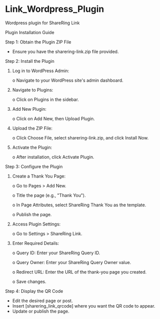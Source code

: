 # Link_Wordpress_Plugin
Wordpress plugin for ShareRing Link

Plugin Installation Guide

Step 1: Obtain the Plugin ZIP File
   * Ensure you have the sharering-link.zip file provided.

Step 2: Install the Plugin

1. Log in to WordPress Admin:
   
      o Navigate to your WordPress site's admin dashboard.

3. Navigate to Plugins:
   
      o Click on Plugins in the sidebar.

5. Add New Plugin:
   
      o Click on Add New, then Upload Plugin.

7. Upload the ZIP File:
   
      o Click Choose File, select sharering-link.zip, and click Install Now.

9. Activate the Plugin:
    
      o After installation, click Activate Plugin.

Step 3: Configure the Plugin

1. Create a Thank You Page:
   
      o Go to Pages > Add New.

      o Title the page (e.g., "Thank You").
   
      o In Page Attributes, select ShareRing Thank You as the template.

      o Publish the page.

3. Access Plugin Settings:
 
      o Go to Settings > ShareRing Link.

5. Enter Required Details:
   
      o Query ID: Enter your ShareRing Query ID.
   
      o Query Owner: Enter your ShareRing Query Owner value.
   
      o Redirect URL: Enter the URL of the thank-you page you created.
   
      o Save changes.

Step 4: Display the QR Code
* Edit the desired page or post.
* Insert [sharering_link_qrcode] where you want the QR code to appear.
* Update or publish the page.
